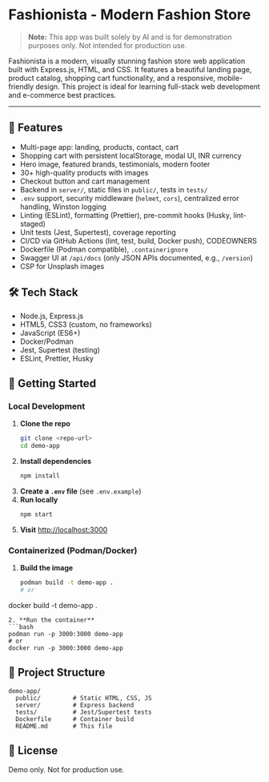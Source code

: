 # Fashionista - Modern Fashion Store

> **Note:** This app was built solely by AI and is for demonstration purposes only. Not intended for production use.

Fashionista is a modern, visually stunning fashion store web application built with Express.js, HTML, and CSS. It features a beautiful landing page, product catalog, shopping cart functionality, and a responsive, mobile-friendly design. This project is ideal for learning full-stack web development and e-commerce best practices.

---

## 🚀 Features
- Multi-page app: landing, products, contact, cart
- Shopping cart with persistent localStorage, modal UI, INR currency
- Hero image, featured brands, testimonials, modern footer
- 30+ high-quality products with images
- Checkout button and cart management
- Backend in `server/`, static files in `public/`, tests in `tests/`
- `.env` support, security middleware (`helmet`, `cors`), centralized error handling, Winston logging
- Linting (ESLint), formatting (Prettier), pre-commit hooks (Husky, lint-staged)
- Unit tests (Jest, Supertest), coverage reporting
- CI/CD via GitHub Actions (lint, test, build, Docker push), CODEOWNERS
- Dockerfile (Podman compatible), `.containerignore`
- Swagger UI at `/api/docs` (only JSON APIs documented, e.g., `/version`)
- CSP for Unsplash images

## 🛠️ Tech Stack
- Node.js, Express.js
- HTML5, CSS3 (custom, no frameworks)
- JavaScript (ES6+)
- Docker/Podman
- Jest, Supertest (testing)
- ESLint, Prettier, Husky

## 🏁 Getting Started

### Local Development
1. **Clone the repo**
   ```bash
   git clone <repo-url>
   cd demo-app
   ```
2. **Install dependencies**
   ```bash
   npm install
   ```
3. **Create a `.env` file** (see `.env.example`)
4. **Run locally**
   ```bash
   npm start
   ```
5. **Visit** [http://localhost:3000](http://localhost:3000)

### Containerized (Podman/Docker)
1. **Build the image**
   ```bash
   podman build -t demo-app .
   # or
docker build -t demo-app .
   ```
2. **Run the container**
   ```bash
   podman run -p 3000:3000 demo-app
   # or
docker run -p 3000:3000 demo-app
   ```

## 📂 Project Structure
```
demo-app/
  public/         # Static HTML, CSS, JS
  server/         # Express backend
  tests/          # Jest/Supertest tests
  Dockerfile      # Container build
  README.md       # This file
```

## 📝 License
Demo only. Not for production use.
